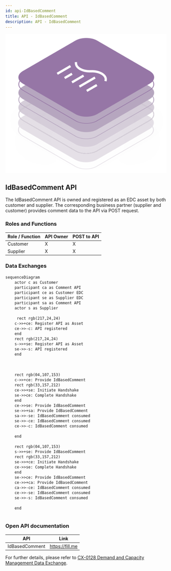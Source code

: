 ```yaml
---
id: api-IdBasedComment
title: API - IdBasedComment
description: API - IdBasedComment
---
```


![DCM kit banner](/img/kit-icons/dcm-kit-icon.svg)

## IdBasedComment API

The IdBasedComment API is owned and registered as an EDC asset by both customer and supplier. The corresponding business partner (supplier and customer) provides comment data to the API via POST request.

### Roles and Functions

|Role / Function|API Owner|POST to API|
|-|-|-|
|Customer|X|X|
|Supplier|X|X|

### Data Exchanges

```mermaid
sequenceDiagram
    actor c as Customer 
    participant ca as Comment API
    participant ce as Customer EDC
    participant se as Supplier EDC
    participant sa as Comment API
    actor s as Supplier
    
     rect rgb(217,24,24)
    c->>+ce: Register API as Asset
    ce->>-c: API registered
    end  
    rect rgb(217,24,24)
    s->>+se: Register API as Asset
    se->>-s: API registered
    end
 


    rect rgb(04,107,153)
    c->>+ce: Provide IdBasedComment
    rect rgb(33,157,212)
    ce->>+se: Initiate Handshake
    se->>ce: Complete Handshake
    end
    ce->>se: Provide IdBasedComment
    se->>+sa: Provide IdBasedComment
    sa->>-se: IdBasedComment consumed
    se->>-ce: IdBasedComment consumed
    ce->>-c: IdBasedComment consumed
    
    end

    rect rgb(04,107,153)
    s->>+se: Provide IdBasedComment
    rect rgb(33,157,212)
    se->>+ce: Initiate Handshake
    ce->>se: Complete Handshake
    end
    se->>ce: Provide IdBasedComment
    ce->>+ca: Provide IdBasedComment
    ca->>-ce: IdBasedComment consumed
    ce->>-se: IdBasedComment consumed
    se->>-s: IdBasedComment consumed
    
    end
  
```

### Open API documentation

|API|Link|
|-|-|
|IdBasedComment|<https://fill.me>|

For further details, please refer to [CX-0128 Demand and Capacity Management Data Exchange][StandardLibrary].

[StandardLibrary]: https://catena-x.net/de/standard-library
